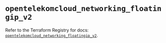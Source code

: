 # `opentelekomcloud_networking_floatingip_v2`

Refer to the Terraform Registry for docs: [`opentelekomcloud_networking_floatingip_v2`](https://registry.terraform.io/providers/opentelekomcloud/opentelekomcloud/1.36.31/docs/resources/networking_floatingip_v2).
